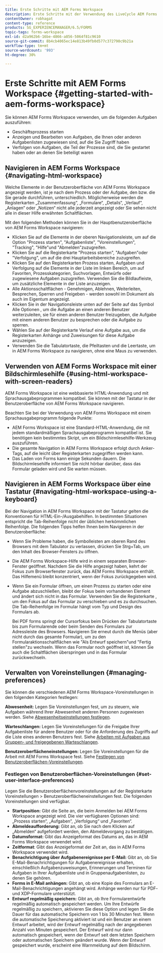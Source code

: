 ```yaml
---
title: Erste Schritte mit AEM Forms Workspace
description: Erste Schritte mit der Verwendung des LiveCycle AEM Forms Workspace zur Verwaltung Ihrer Automatisierungsprozesse.
contentOwner: robhagat
content-type: reference
products: SG_EXPERIENCEMANAGER/6.5/FORMS
topic-tags: forms-workspace
exl-id: d2a962b6-16be-4866-a856-5064f81c9610
source-git-commit: 8b4cb4065ec14e813b49fb0d577c372790c9b21a
workflow-type: tm+mt
source-wordcount: '993'
ht-degree: 30%

---
```


# Erste Schritte mit AEM Forms Workspace {#getting-started-with-aem-forms-workspace}

Sie können AEM Forms Workspace verwenden, um die folgenden Aufgaben auszuführen:

* Geschäftsprozess starten
* Anzeigen und Bearbeiten von Aufgaben, die Ihnen oder anderen Aufgabenlisten zugewiesen sind, auf die Sie Zugriff haben
* Verfolgen von Aufgaben, die Teil der Prozesse sind, die Sie gestartet haben oder an denen Sie beteiligt waren

## Navigieren in AEM Forms Workspace {#navigating-html-workspace}

Welche Elemente in der Benutzeroberfläche von AEM Forms Workspace angezeigt werden, ist je nach dem Prozess oder der Aufgabe, den bzw. die Sie gerade durchführen, unterschiedlich. Möglicherweise werden die Registerkarten „Zusammenfassung“, „Formulare“, „Details“, „Verlauf“, „Anlagen“ oder „Notizen“ nicht alle jederzeit angezeigt oder Sie sehen nicht alle in dieser Hilfe erwähnten Schaltflächen.

Mit den folgenden Methoden können Sie in der Hauptbenutzeroberfläche von AEM Forms Workspace navigieren:

* Klicken Sie auf die Elemente in der oberen Navigationsleiste, um auf die Option &quot;Prozess starten&quot;, &quot;Aufgabenliste&quot;, &quot;Voreinstellungen&quot;, &quot;Tracking&quot;, &quot;Hilfe&quot;und &quot;Abmelden&quot;zuzugreifen.
* Klicken Sie auf die Registerkarte &quot;Prozess starten&quot;, &quot;Aufgaben&quot;oder &quot;Verfolgung&quot;, um auf die drei Hauptarbeitsbereiche zuzugreifen.
* Klicken Sie auf den Registerkarten Prozess starten, Aufgaben und Verfolgung auf die Elemente in der Liste im linken Bereich, um auf Favoriten, Prozesskategorien, Suchvorlagen, Entwürfe oder zugewiesene Aufgaben zuzugreifen. Verwenden Sie die Bildlaufleiste, um zusätzliche Elemente in der Liste anzuzeigen.
* Alle Aktionsschaltflächen - Genehmigen, Ablehnen, Weiterleiten, Besprechen, Sperren und Freigeben - werden sowohl im Dokument als auch im Eigentum angezeigt.
* Klicken Sie in der Navigationsleiste unten auf der Seite auf das Symbol Alle Optionen , um die Aufgabe an einen anderen Benutzer weiterzuleiten, sie für einen anderen Benutzer freizugeben, die Aufgabe mit einem anderen Benutzer zu besprechen oder die Aufgabe zu sperren.
* Wählen Sie auf der Registerkarte Verlauf eine Aufgabe aus, um die Registerkarten Anhänge und Zuweisungen für diese Aufgabe anzuzeigen.
* Verwenden Sie die Tabulatortaste, die Pfeiltasten und die Leertaste, um in AEM Forms Workspace zu navigieren, ohne eine Maus zu verwenden.

## Verwenden von AEM Forms Workspace mit einer Bildschirmlesehilfe {#using-html-workspace-with-screen-readers}

AEM Forms Workspace ist eine webbasierte HTML-Anwendung und mit Sprachausgabeprogrammen kompatibel. Sie können mit der Tastatur in der Benutzeroberfläche von AEM Forms Workspace navigieren.

Beachten Sie bei der Verwendung von AEM Forms Workspace mit einem Sprachausgabeprogramm folgende Punkte:

* AEM Forms Workspace ist eine Standard-HTML-Anwendung, die mit jedem standardmäßigen Sprachausgabeprogramm kompatibel ist. Sie benötigen kein bestimmtes Skript, um ein Bildschirmlesehilfe-Werkzeug auszuführen.
* Die gesamte Navigation in AEM Forms Workspace erfolgt durch Anker-Tags, auf die leicht über Registerkarten zugegriffen werden kann.
* Das Laden von Forms kann einige Sekunden dauern. Die Bildschirmlesehilfe informiert Sie nicht hörbar darüber, dass das Formular geladen wird und Sie warten müssen.

## Navigieren in AEM Forms Workspace über eine Tastatur {#navigating-html-workspace-using-a-keyboard}

Bei der Navigation in AEM Forms Workspace mit der Tastatur gelten die Konventionen für HTML-Ein-/Ausgabehilfen. In bestimmten Situationen entspricht die Tab-Reihenfolge nicht der üblichen herkömmlichen Reihenfolge. Die folgenden Tipps helfen Ihnen beim Navigieren in der Benutzeroberfläche:

* Wenn Sie Probleme haben, die Symbolleisten am oberen Rand des Browsers mit dem Tabulator zu verlassen, drücken Sie Strg+Tab, um den Inhalt des Browser-Fensters zu öffnen.
* Die AEM Forms Workspace-Hilfe wird in einem separaten Browser-Fenster geöffnet. Nachdem Sie die Hilfe angezeigt haben, kehrt der Fokus zum Browserfenster zurück, das AEM Forms Workspace enthält. Das Hilfemenü bleibt konzentriert, wenn der Fokus zurückgegeben wird.
* Wenn Sie ein Formular öffnen, um einen Prozess zu starten oder eine Aufgabe abzuschließen, bleibt der Fokus beim vorhandenen Element und ändert sich nicht in das Formular. Verwenden Sie die Registerkarte , um den Fokus auf das Formular zu verschieben und es zu durchsuchen. Die Tab-Reihenfolge im Formular hängt vom Typ und Design des Formulars ab.

  Bei PDF forms springt der Cursorfokus beim Drücken der Tabulatortaste bis zum Formularende oder beim Senden des Formulars zur Adressleiste des Browsers. Navigieren Sie erneut durch die Menüs (aber nicht durch das gesamte Formular), um zu den Formularaktionsschaltflächen wie &quot;Als Entwurf speichern&quot;und &quot;Fertig stellen&quot;zu wechseln. Wenn das Formular noch geöffnet ist, können Sie auch die Schaltflächen überspringen und in das Formular zurückwechseln.

## Verwalten von Voreinstellungen {#managing-preferences}

Sie können die verschiedenen AEM Forms Workspace-Voreinstellungen in den folgenden Kategorien festlegen:

**Abwesenheit:** Legen Sie Voreinstellungen fest, um zu steuern, wie Aufgaben während Ihrer Abwesenheit anderen Personen zugewiesen werden. Siehe [Abwesenheitseinstellungen festlegen](todo-lists.md#setting-out-of-office-preferences).

**Warteschlangen:** Legen Sie Voreinstellungen für die Freigabe Ihrer Aufgabenliste für andere Benutzer oder für die Anforderung des Zugriffs auf die Liste eines anderen Benutzers fest. Siehe [Arbeiten mit Aufgaben aus Gruppen- und freigegebenen Warteschlangen](todo-lists.md#working-with-tasks-from-group-and-shared-queues).

**Benutzeroberflächeneinstellungen:** Legen Sie Voreinstellungen für die Arbeit mit AEM Forms Workspace fest. Siehe [Festlegen von Benutzeroberflächen-Voreinstellungen](#set-user-interface-preferences).

### Festlegen von Benutzeroberflächen-Voreinstellungen {#set-user-interface-preferences}

Legen Sie die Benutzeroberflächenvoreinstellungen auf der Registerkarte Voreinstellungen > Benutzeroberflächeneinstellungen fest. Die folgenden Voreinstellungen sind verfügbar.

* **Startposition:** Gibt die Seite an, die beim Anmelden bei AEM Forms Workspace angezeigt wird. Die vier verfügbaren Optionen sind: „Prozess starten“, „Aufgaben“, „Verfolgung“ und „Favoriten“.
* **Abmeldeaufforderung:** Gibt an, ob Sie nach dem Klicken auf „Abmelden“ aufgefordert werden, den Abmeldevorgang zu bestätigen.
* **Datumsformat:** Gibt das Anzeigeformat des Datums an, das in AEM Forms Workspace verwendet wird.
* **Zeitformat**: Gibt das Anzeigeformat der Zeit an, das in AEM Forms Workspace verwendet wird.
* **Benachrichtigung über Aufgabenereignisse per E-Mail:** Gibt an, ob Sie E-Mail-Benachrichtigungen für Aufgabenereignisse erhalten, einschließlich Aufgabenzuweisungen, Erinnerungen und Terminen für Aufgaben in Ihrer Aufgabenliste und in Gruppenaufgabenlisten, zu denen Sie gehören.
* **Forms in E-Mail anhängen:** Gibt an, ob eine Kopie des Formulars an E-Mail-Benachrichtigungen angehängt wird. Anhänge werden nur für PDF- und XDP-Formulare unterstützt.
* **Entwurf regelmäßig speichern:** Gibt an, ob Ihre Formularentwürfe regelmäßig automatisch gespeichert werden. Um Ihre Entwürfe regelmäßig zu speichern, aktivieren Sie diese Option und legen Sie die Dauer für das automatische Speichern von 1 bis 30 Minuten fest. Wenn die automatische Speicherung aktiviert ist und ein Benutzer an einem Entwurf arbeitet, wird der Entwurf regelmäßig nach der angegebenen Anzahl von Minuten gespeichert. Der Entwurf wird nur dann automatisch gespeichert, wenn der Entwurf seit dem letzten Speichern oder automatischen Speichern geändert wurde. Wenn der Entwurf gespeichert wurde, erscheint eine Warnmeldung auf dem Bildschirm.
